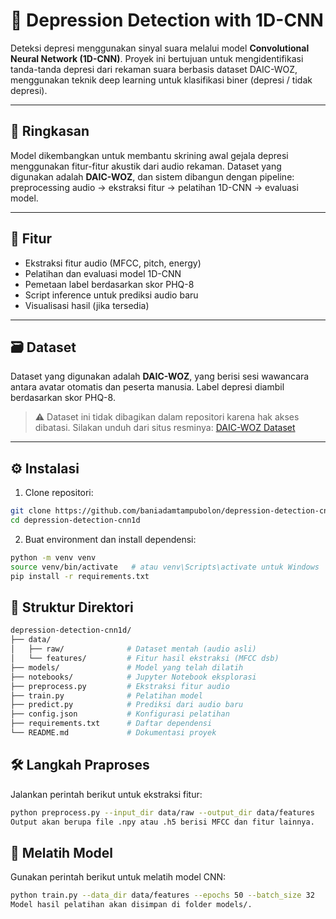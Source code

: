 # 🧠 Depression Detection with 1D-CNN

Deteksi depresi menggunakan sinyal suara melalui model **Convolutional Neural Network (1D-CNN)**. Proyek ini bertujuan untuk mengidentifikasi tanda-tanda depresi dari rekaman suara berbasis dataset DAIC-WOZ, menggunakan teknik deep learning untuk klasifikasi biner (depresi / tidak depresi).

---

## 📘 Ringkasan

Model dikembangkan untuk membantu skrining awal gejala depresi menggunakan fitur-fitur akustik dari audio rekaman. Dataset yang digunakan adalah **DAIC-WOZ**, dan sistem dibangun dengan pipeline: preprocessing audio → ekstraksi fitur → pelatihan 1D-CNN → evaluasi model.

---

## 🔧 Fitur

- Ekstraksi fitur audio (MFCC, pitch, energy)
- Pelatihan dan evaluasi model 1D-CNN
- Pemetaan label berdasarkan skor PHQ-8
- Script inference untuk prediksi audio baru
- Visualisasi hasil (jika tersedia)

---

## 🗃️ Dataset

Dataset yang digunakan adalah **DAIC-WOZ**, yang berisi sesi wawancara antara avatar otomatis dan peserta manusia. Label depresi diambil berdasarkan skor PHQ-8.

> ⚠️ Dataset ini tidak dibagikan dalam repositori karena hak akses dibatasi. Silakan unduh dari situs resminya: [DAIC-WOZ Dataset](https://dcapswoz.ict.usc.edu/)

---

## ⚙️ Instalasi

1. Clone repositori:

```bash
git clone https://github.com/baniadamtampubolon/depression-detection-cnn1d.git
cd depression-detection-cnn1d
```

2. Buat environment dan install dependensi:
```bash
python -m venv venv
source venv/bin/activate   # atau venv\Scripts\activate untuk Windows
pip install -r requirements.txt
```

## 📁 Struktur Direktori
``` bash
depression-detection-cnn1d/
├── data/
│   ├── raw/              # Dataset mentah (audio asli)
│   └── features/         # Fitur hasil ekstraksi (MFCC dsb)
├── models/               # Model yang telah dilatih
├── notebooks/            # Jupyter Notebook eksplorasi
├── preprocess.py         # Ekstraksi fitur audio
├── train.py              # Pelatihan model
├── predict.py            # Prediksi dari audio baru
├── config.json           # Konfigurasi pelatihan
├── requirements.txt      # Daftar dependensi
└── README.md             # Dokumentasi proyek
```

## 🛠️ Langkah Praproses
Jalankan perintah berikut untuk ekstraksi fitur:

```bash
python preprocess.py --input_dir data/raw --output_dir data/features
Output akan berupa file .npy atau .h5 berisi MFCC dan fitur lainnya.
```

## 🎯 Melatih Model
Gunakan perintah berikut untuk melatih model CNN:

```bash
python train.py --data_dir data/features --epochs 50 --batch_size 32
Model hasil pelatihan akan disimpan di folder models/.
```
